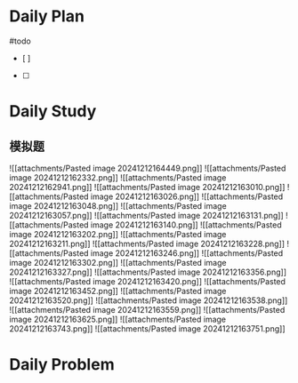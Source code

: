 # Daily Plan
#todo
- [ ] 
- [ ] 
# Daily Study
## 模拟题


![[attachments/Pasted image 20241212164449.png]]
![[attachments/Pasted image 20241212162332.png]]
![[attachments/Pasted image 20241212162941.png]]
![[attachments/Pasted image 20241212163010.png]]
![[attachments/Pasted image 20241212163026.png]]
![[attachments/Pasted image 20241212163048.png]]
![[attachments/Pasted image 20241212163057.png]]
![[attachments/Pasted image 20241212163131.png]]
![[attachments/Pasted image 20241212163140.png]]
![[attachments/Pasted image 20241212163202.png]]
![[attachments/Pasted image 20241212163211.png]]
![[attachments/Pasted image 20241212163228.png]]
![[attachments/Pasted image 20241212163246.png]]
![[attachments/Pasted image 20241212163302.png]]
![[attachments/Pasted image 20241212163327.png]]
![[attachments/Pasted image 20241212163356.png]]
![[attachments/Pasted image 20241212163420.png]]
![[attachments/Pasted image 20241212163452.png]]
![[attachments/Pasted image 20241212163520.png]]
![[attachments/Pasted image 20241212163538.png]]
![[attachments/Pasted image 20241212163559.png]]
![[attachments/Pasted image 20241212163625.png]]
![[attachments/Pasted image 20241212163743.png]]
![[attachments/Pasted image 20241212163751.png]]
# Daily Problem